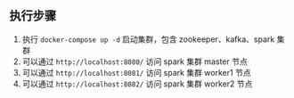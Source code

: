 ## 执行步骤

1. 执行 `docker-compose up -d` 启动集群，包含 zookeeper、kafka、spark 集群
2. 可以通过 `http://localhost:8080/` 访问 spark 集群 master 节点
3. 可以通过 `http://localhost:8081/` 访问 spark 集群 worker1 节点
4. 可以通过 `http://localhost:8082/` 访问 spark 集群 worker2 节点